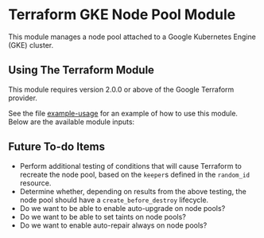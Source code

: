 # Terraform GKE Node Pool Module

This module manages a node pool attached to a Google Kubernetes Engine (GKE) cluster.

## Using The Terraform Module

This module requires version 2.0.0 or above of the Google Terraform provider.

See the file [example-usage](./example-usage) for an example of how to use this module. Below are the available module inputs:


## Future To-do Items

* Perform additional testing  of conditions that will cause Terraform to recreate the node pool, based on the `keeper`s defined in the `random_id` resource.
* Determine whether, depending on results from the above testing, the node pool should have a `create_before_destroy` lifecycle.
* Do we want to be able to enable auto-upgrade on node pools?
* Do we want to be able to set taints on node pools?
* Do we want to enable auto-repair always on node pools?